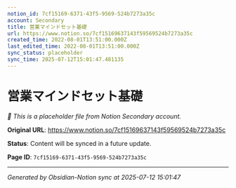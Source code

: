 ```yaml
---
notion_id: 7cf15169-6371-43f5-9569-524b7273a35c
account: Secondary
title: 営業マインドセット基礎
url: https://www.notion.so/7cf15169637143f59569524b7273a35c
created_time: 2022-08-01T13:51:00.000Z
last_edited_time: 2022-08-01T13:51:00.000Z
sync_status: placeholder
sync_time: 2025-07-12T15:01:47.481135
---
```


# 営業マインドセット基礎

*🔄 This is a placeholder file from Notion Secondary account.*

**Original URL**: https://www.notion.so/7cf15169637143f59569524b7273a35c

**Status**: Content will be synced in a future update.

**Page ID**: `7cf15169-6371-43f5-9569-524b7273a35c`

---

*Generated by Obsidian-Notion sync at 2025-07-12 15:01:47*
